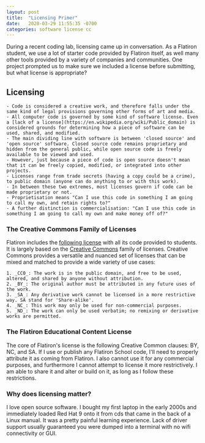 ```yaml
---
layout: post
title:  "Licensing Primer"
date:   2020-03-29 11:55:35 -0700
categories: software license cc
---
```


During a recent coding lab, licensing came up in conversation. As a Flatiron student, we use a lot of starter code provided by Flatiron itself, as well many other tools provided by a variety of companies and communities. One project prompted us to make sure we included a license before submitting, but what license is appropriate? 


## Licensing
    - Code is considered a creative work, and therefore falls under the same kind of legal provisions governing other forms of art and media.
    - All computer code is governed by some kind of software license. Even a [lack of a license](https://en.wikipedia.org/wiki/Public_domain) is considered grounds for determining how a piece of software can be used, shared, and modified.
    - The main dividing line with software is between 'closed source' and 'open source' software. Closed source code remains proprietary and hidden from the general public, while open source code is freely available to be viewed and used.
    - However, just because a piece of code is open source doesn't mean that it can be freely copied, modified, or integrated into other projects.
    - Licenses range from trade secrets (having a copy could be a crime), to public domain (anyone can do anything to or with this work). 
    - In between these two extremes, most licenses govern if code can be made proprietary or not.
    - Proprietisation means "Can I use this code in something I am going to call my own, and retain rights to?"
    - A further distinction is commercialisation: "Can I use this code in something I am going to call my own and make money off of?"

### The Creative Commons Family of Licenses

Flatiron includes the [following license](https://learn.co/content-license) with all its code provided to students. It is largely based on the [Creative Commons](https://creativecommons.org/) family of licenses. Creative Commons provides a versatile and nuanced set of licenses that can be mixed and matched to provide a wide variety of use cases:

    1. _CC0_: The work is in the public domain, and free to be used, altered, and shared by anyone without attribution.
    2. _BY_: The original author must be attributed in any future uses of the work.
    3. _SA_: Any derivative work cannot be licensed in a more restrictive way. SA stand for 'Share-alike'.
    4. _NC_: This work may only be used for non-commercial purposes.
    5. _ND_: The work can only be used verbatim; no remixing or derivative works are permitted.

### The Flatiron Educational Content License

The core of Flatiron's license is the following Creative Common clauses: BY, NC, and SA. If I use or publish any Flatiron School code, I'll need to properly attribute it as coming from Flatiron. I also cannot use it for any commercial purposes, and furthermore I cannot attempt to license it more restrictively. I am able to share it and alter or build on it, as long as I follow these restrictions. 

### Why does licensing matter?

I love open source software. I bought my first laptop in the early 2000s and immediately loaded Red Hat 9 onto it from cds that came in the back of a Linux manual. It was a pretty painful learning experience. Lack of driver support usually guaranteed you were dumped into a terminal with no wifi connectivity or GUI. 